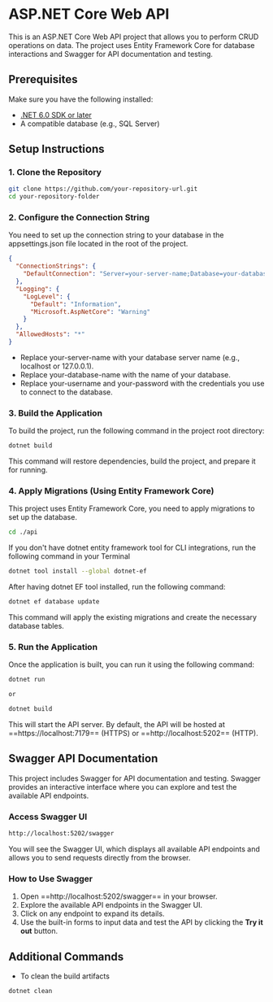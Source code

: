 # ASP.NET Core Web API

This is an ASP.NET Core Web API project that allows you to perform CRUD operations on data. The project uses Entity Framework Core for database interactions and Swagger for API documentation and testing.

## Prerequisites

Make sure you have the following installed:

- [.NET 6.0 SDK or later](https://dotnet.microsoft.com/download)
- A compatible database (e.g., SQL Server)

## Setup Instructions

### 1. Clone the Repository

```bash
git clone https://github.com/your-repository-url.git
cd your-repository-folder
```

### 2. Configure the Connection String

You need to set up the connection string to your database in the appsettings.json file located in the root of the project.

```json
{
  "ConnectionStrings": {
    "DefaultConnection": "Server=your-server-name;Database=your-database-name;User Id=your-username;Password=your-password;"
  },
  "Logging": {
    "LogLevel": {
      "Default": "Information",
      "Microsoft.AspNetCore": "Warning"
    }
  },
  "AllowedHosts": "*"
}
```

- Replace your-server-name with your database server name (e.g., localhost or 127.0.0.1).
- Replace your-database-name with the name of your database.
- Replace your-username and your-password with the credentials you use to connect to the database.

### 3. Build the Application

To build the project, run the following command in the project root directory:

```bash
dotnet build
```

This command will restore dependencies, build the project, and prepare it for running.

### 4. Apply Migrations (Using Entity Framework Core)

This project uses Entity Framework Core, you need to apply migrations to set up the database.

```bash
cd ./api
```

If you don't have dotnet entity framework tool for CLI integrations, run the following command in your Terminal

```bash
dotnet tool install --global dotnet-ef
```

After having dotnet EF tool installed, run the following command:

```bash
dotnet ef database update
```

This command will apply the existing migrations and create the necessary database tables.

### 5. Run the Application

Once the application is built, you can run it using the following command:

```bash
dotnet run

or

dotnet build
```

This will start the API server. By default, the API will be hosted at ==https://localhost:7179== (HTTPS) or ==http://localhost:5202== (HTTP).

## Swagger API Documentation

This project includes Swagger for API documentation and testing. Swagger provides an interactive interface where you can explore and test the available API endpoints.

### Access Swagger UI

```bash
http://localhost:5202/swagger
```

You will see the Swagger UI, which displays all available API endpoints and allows you to send requests directly from the browser.

### How to Use Swagger

1. Open ==http://localhost:5202/swagger== in your browser.
2. Explore the available API endpoints in the Swagger UI.
3. Click on any endpoint to expand its details.
4. Use the built-in forms to input data and test the API by clicking the **Try it out** button.

## Additional Commands

- To clean the build artifacts

```bash
dotnet clean
```
